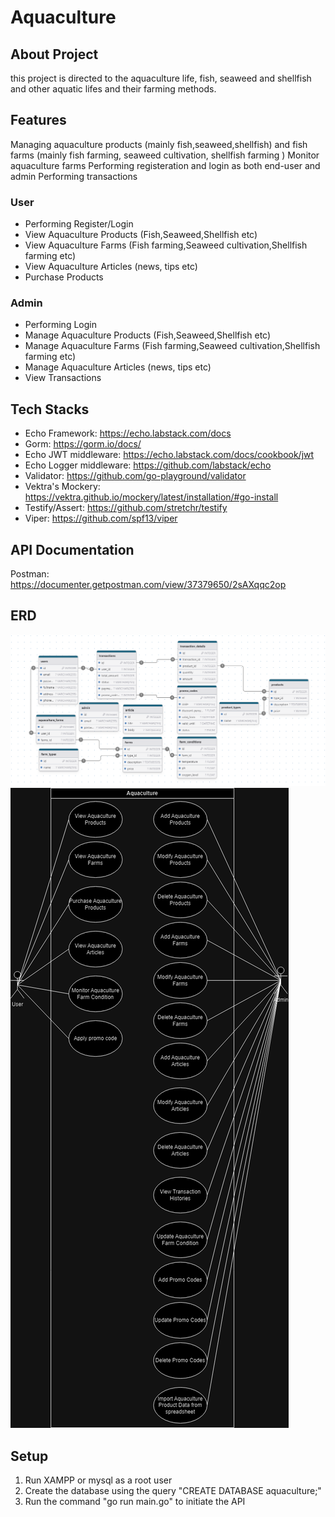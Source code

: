 # Aquaculture 

## About Project
this project is directed to the aquaculture life, fish, seaweed and shellfish and other aquatic lifes and their farming methods.

## Features
Managing aquaculture products (mainly fish,seaweed,shellfish) and fish farms (mainly fish farming, seaweed cultivation, shellfish farming )
Monitor aquaculture farms 
Performing registeration and login as both end-user and admin
Performing transactions 

### User
- Performing Register/Login
- View Aquaculture Products (Fish,Seaweed,Shellfish etc)
- View Aquaculture Farms (Fish farming,Seaweed cultivation,Shellfish farming etc)
- View Aquaculture Articles (news, tips etc)
- Purchase Products

### Admin
- Performing Login
- Manage Aquaculture Products (Fish,Seaweed,Shellfish etc)
- Manage Aquaculture Farms (Fish farming,Seaweed cultivation,Shellfish farming etc)
- Manage Aquaculture Articles (news, tips etc)
- View Transactions

## Tech Stacks
- Echo Framework: https://echo.labstack.com/docs
- Gorm: https://gorm.io/docs/
- Echo JWT middleware: https://echo.labstack.com/docs/cookbook/jwt
- Echo Logger middleware: https://github.com/labstack/echo
- Validator: https://github.com/go-playground/validator
- Vektra's Mockery: https://vektra.github.io/mockery/latest/installation/#go-install
- Testify/Assert: https://github.com/stretchr/testify
- Viper: https://github.com/spf13/viper

## API Documentation
Postman: https://documenter.getpostman.com/view/37379650/2sAXqqc2op

## ERD
![ERD](<Untitled Diagram_2024-09-18T07_50_20.466Z-1.png>)
![Use Case](Use_case.drawio-1.png)

## Setup 
1) Run XAMPP or mysql as a root user 
2) Create the database using the query "CREATE DATABASE aquaculture;"
3) Run the command "go run main.go" to initiate the API
